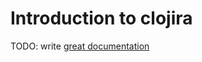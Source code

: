 # Introduction to clojira

TODO: write [great documentation](http://jacobian.org/writing/great-documentation/what-to-write/)

